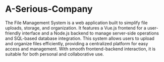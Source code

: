 # A-Serious-Company
 The File Management System is a web application built to simplify file uploads, storage, and organization. It features a Vue.js frontend for a user-friendly interface and a Node.js backend to manage server-side operations and SQL-based database integration.  This system allows users to upload and organize files efficiently, providing a centralized platform for easy access and management. With smooth frontend-backend interaction, it is suitable for both personal and collaborative use.
